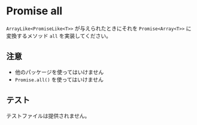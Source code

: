 # Promise all

`ArrayLike<PromiseLike<T>>` が与えられたときにそれを `Promise<Array<T>>` に変換するメソッド `all` を実装してください。

## 注意

* 他のパッケージを使ってはいけません
* `Promise.all()` を使ってはいけません

## テスト

テストファイルは提供されません。